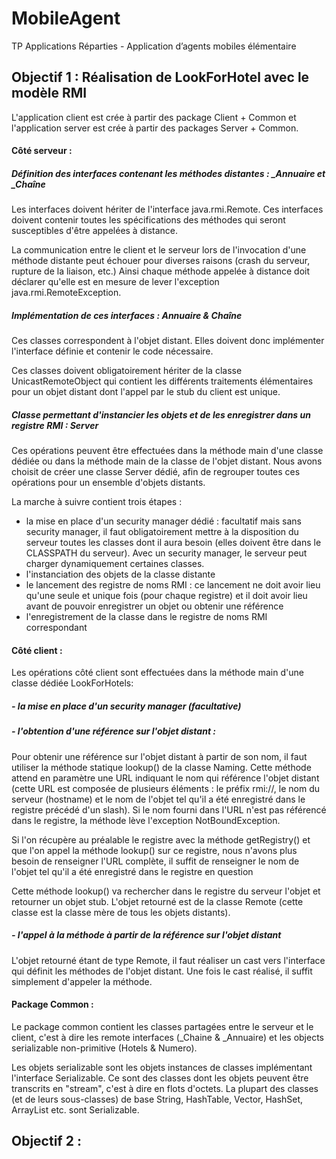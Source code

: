 # MobileAgent
TP Applications Réparties - Application d’agents mobiles élémentaire


## Objectif 1 : Réalisation de LookForHotel avec le modèle RMI

L'application client est crée à partir des package Client + Common et l'application server est crée à partir des packages Server + Common.

#### Côté serveur :

##### Définition des interfaces contenant les méthodes distantes : _Annuaire et _Chaîne

Les interfaces doivent hériter de l'interface java.rmi.Remote. Ces interfaces doivent contenir toutes les spécifications des méthodes qui seront susceptibles d'être appelées à distance.

La communication entre le client et le serveur lors de l'invocation d'une méthode distante peut échouer pour diverses raisons (crash du serveur, rupture de la liaison, etc.) Ainsi chaque méthode appelée à distance doit déclarer qu'elle est en mesure de lever l'exception java.rmi.RemoteException.

##### Implémentation de ces interfaces : Annuaire & Chaîne

Ces classes correspondent à l'objet distant. Elles doivent donc implémenter l'interface définie et contenir le code nécessaire.

Ces classes doivent obligatoirement hériter de la classe UnicastRemoteObject qui contient les différents traitements élémentaires pour un objet distant dont l'appel par le stub du client est unique. 

##### Classe permettant d'instancier les objets et de les enregistrer dans un registre RMI : Server

Ces opérations peuvent être effectuées dans la méthode main d'une classe dédiée ou dans la méthode main de la classe de l'objet distant. Nous avons choisit de créer une classe Server dédié, afin de regrouper toutes ces opérations pour un ensemble d'objets distants.

La marche à suivre contient trois étapes :
 - la mise en place d'un security manager dédié : facultatif mais sans security manager, il faut obligatoirement mettre à la disposition du serveur toutes les classes dont il aura besoin (elles doivent être dans le CLASSPATH du serveur). Avec un security manager, le serveur peut charger dynamiquement certaines classes.
 - l'instanciation des objets de la classe distante
 - le lancement des registre de noms RMI : ce lancement ne doit avoir lieu qu'une seule et unique fois (pour chaque registre) et il doit avoir lieu avant de pouvoir enregistrer un objet ou obtenir une référence
 - l'enregistrement de la classe dans le registre de noms RMI correspondant


#### Côté client :

Les opérations côté client sont effectuées dans la méthode main d'une classe dédiée LookForHotels:

##### - la mise en place d'un security manager (facultative)
 
##### - l'obtention d'une référence sur l'objet distant : 
 
Pour obtenir une référence sur l'objet distant à partir de son nom, il faut utiliser la méthode statique lookup() de la classe Naming. Cette méthode attend en paramètre une URL indiquant le nom qui référence l'objet distant (cette URL est composée de plusieurs éléments : le préfix rmi://, le nom du serveur (hostname) et le nom de l'objet tel qu'il a été enregistré dans le registre précédé d'un slash). Si le nom fourni dans l'URL n'est pas référencé dans le registre, la méthode lève l'exception NotBoundException.

Si l'on récupère au préalable le registre avec la méthode getRegistry() et que l'on appel la méthode lookup() sur ce registre, nous n'avons plus besoin de renseigner l'URL complète, il suffit de renseigner le nom de l'objet tel qu'il a été enregistré dans le registre en question

Cette méthode lookup() va rechercher dans le registre du serveur l'objet et retourner un objet stub. L'objet retourné est de la classe Remote (cette classe est la classe mère de tous les objets distants). 

##### - l'appel à la méthode à partir de la référence sur l'objet distant

L'objet retourné étant de type Remote, il faut réaliser un cast vers l'interface qui définit les méthodes de l'objet distant. Une fois le cast réalisé, il suffit simplement d'appeler la méthode.


#### Package Common :

Le package common contient les classes partagées entre le serveur et le client, c'est à dire les remote interfaces (_Chaine & _Annuaire) et les objects serializable non-primitive (Hotels & Numero).

Les objets serializable sont les objets instances de classes implémentant l'interface Serializable. Ce sont des classes dont les objets peuvent être transcrits en "stream", c'est à dire en flots d'octets. La plupart des classes (et de leurs sous-classes) de base String, HashTable, Vector, HashSet, ArrayList etc. sont Serializable.



## Objectif 2 : 

